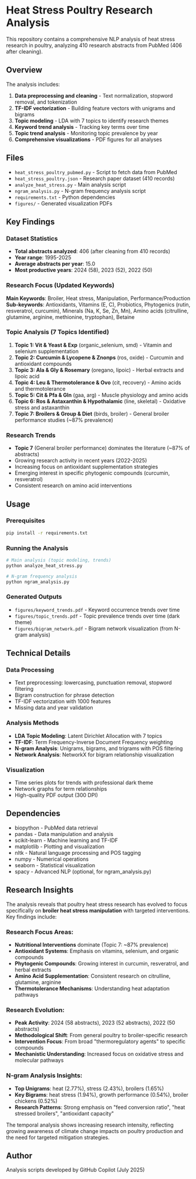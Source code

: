 # Heat Stress Poultry Research Analysis

This repository contains a comprehensive NLP analysis of heat stress research in poultry, analyzing 410 research abstracts from PubMed (406 after cleaning).

## Overview

The analysis includes:
1. **Data preprocessing and cleaning** - Text normalization, stopword removal, and tokenization
2. **TF-IDF vectorization** - Building feature vectors with unigrams and bigrams
3. **Topic modeling** - LDA with 7 topics to identify research themes
4. **Keyword trend analysis** - Tracking key terms over time
5. **Topic trend analysis** - Monitoring topic prevalence by year
6. **Comprehensive visualizations** - PDF figures for all analyses

## Files

- `heat_stress_poultry_pubmed.py` - Script to fetch data from PubMed
- `heat_stress_poultry.json` - Research paper dataset (410 records)
- `analyze_heat_stress.py` - Main analysis script
- `ngram_analysis.py` - N-gram frequency analysis script
- `requirements.txt` - Python dependencies
- `figures/` - Generated visualization PDFs

## Key Findings

### Dataset Statistics
- **Total abstracts analyzed**: 406 (after cleaning from 410 records)
- **Year range**: 1995-2025
- **Average abstracts per year**: 15.0
- **Most productive years**: 2024 (58), 2023 (52), 2022 (50)

### Research Focus (Updated Keywords)
**Main Keywords**: Broiler, Heat stress, Manipulation, Performance/Production  
**Sub-keywords**: Antioxidants, Vitamins (E, C), Probiotics, Phytogenics (rutin, resveratrol, curcumin), Minerals (Na, K, Se, Zn, Mn), Amino acids (citrulline, glutamine, arginine, methionine, tryptophan), Betaine

### Topic Analysis (7 Topics Identified)
1. **Topic 1: Vit & Yeast & Exp** (organic_selenium, smd) - Vitamin and selenium supplementation
2. **Topic 2: Curcumin & Lycopene & Znonps** (ros, oxide) - Curcumin and antioxidant compounds  
3. **Topic 3: Ala & Gly & Rosemary** (oregano, lipoic) - Herbal extracts and lipoic acid
4. **Topic 4: Leu & Thermotolerance & Ovo** (cit, recovery) - Amino acids and thermotolerance
5. **Topic 5: Cit & Pfa & Gln** (gaa, arg) - Muscle physiology and amino acids
6. **Topic 6: Ros & Astaxanthin & Hypothalamic** (line, skeletal) - Oxidative stress and astaxanthin
7. **Topic 7: Broilers & Group & Diet** (birds, broiler) - General broiler performance studies (~87% prevalence)

### Research Trends
- **Topic 7** (General broiler performance) dominates the literature (~87% of abstracts)
- Growing research activity in recent years (2022-2025) 
- Increasing focus on antioxidant supplementation strategies
- Emerging interest in specific phytogenic compounds (curcumin, resveratrol)
- Consistent research on amino acid interventions

## Usage

### Prerequisites
```bash
pip install -r requirements.txt
```

### Running the Analysis
```bash
# Main analysis (topic modeling, trends)
python analyze_heat_stress.py

# N-gram frequency analysis
python ngram_analysis.py
```

### Generated Outputs
- `figures/keyword_trends.pdf` - Keyword occurrence trends over time
- `figures/topic_trends.pdf` - Topic prevalence trends over time (dark theme)
- `figures/bigram_network.pdf` - Bigram network visualization (from N-gram analysis)

## Technical Details

### Data Processing
- Text preprocessing: lowercasing, punctuation removal, stopword filtering
- Bigram construction for phrase detection
- TF-IDF vectorization with 1000 features
- Missing data and year validation

### Analysis Methods
- **LDA Topic Modeling**: Latent Dirichlet Allocation with 7 topics
- **TF-IDF**: Term Frequency-Inverse Document Frequency weighting
- **N-gram Analysis**: Unigrams, bigrams, and trigrams with POS filtering
- **Network Analysis**: NetworkX for bigram relationship visualization

### Visualization
- Time series plots for trends with professional dark theme
- Network graphs for term relationships
- High-quality PDF output (300 DPI)

## Dependencies

- biopython - PubMed data retrieval
- pandas - Data manipulation and analysis
- scikit-learn - Machine learning and TF-IDF
- matplotlib - Plotting and visualization
- nltk - Natural language processing and POS tagging
- numpy - Numerical operations
- seaborn - Statistical visualization
- spacy - Advanced NLP (optional, for ngram_analysis.py)

## Research Insights

The analysis reveals that poultry heat stress research has evolved to focus specifically on **broiler heat stress manipulation** with targeted interventions. Key findings include:

### Research Focus Areas:
- **Nutritional Interventions** dominate (Topic 7: ~87% prevalence)
- **Antioxidant Systems**: Emphasis on vitamins, selenium, and organic compounds
- **Phytogenic Compounds**: Growing interest in curcumin, resveratrol, and herbal extracts
- **Amino Acid Supplementation**: Consistent research on citrulline, glutamine, arginine
- **Thermotolerance Mechanisms**: Understanding heat adaptation pathways

### Research Evolution:
- **Peak Activity**: 2024 (58 abstracts), 2023 (52 abstracts), 2022 (50 abstracts)
- **Methodological Shift**: From general poultry to broiler-specific research
- **Intervention Focus**: From broad "thermoregulatory agents" to specific compounds
- **Mechanistic Understanding**: Increased focus on oxidative stress and molecular pathways

### N-gram Analysis Insights:
- **Top Unigrams**: heat (2.77%), stress (2.43%), broilers (1.65%)
- **Key Bigrams**: heat stress (1.94%), growth performance (0.54%), broiler chickens (0.52%)
- **Research Patterns**: Strong emphasis on "feed conversion ratio", "heat stressed broilers", "antioxidant capacity"

The temporal analysis shows increasing research intensity, reflecting growing awareness of climate change impacts on poultry production and the need for targeted mitigation strategies.

## Author

Analysis scripts developed by GitHub Copilot (July 2025)
